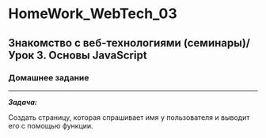# HomeWork_WebTech_03
## Знакомство с веб-технологиями (семинары)/Урок 3. Основы JavaScript
### Домашнее задание
---
_**Задача:**_

Cоздать страницу, которая спрашивает имя у пользователя и выводит его с помощью функции.
